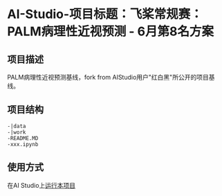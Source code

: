 # AI-Studio-项目标题：飞桨常规赛：PALM病理性近视预测 - 6月第8名方案

## 项目描述
PALM病理性近视预测基线，fork from AIStudio用户"红白黑"所公开的项目基线。

## 项目结构
```
-|data
-|work
-README.MD
-xxx.ipynb
```
## 使用方式
在AI Studio上[运行本项目](https://aistudio.baidu.com/aistudio/projectdetail/2031445)
